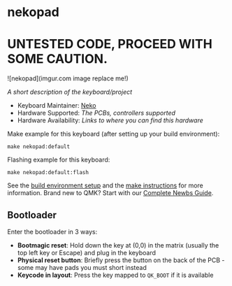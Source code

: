 # nekopad

# UNTESTED CODE, PROCEED WITH SOME CAUTION.

![nekopad](imgur.com image replace me!)

*A short description of the keyboard/project*

* Keyboard Maintainer: [Neko](https://github.com/Neko-22)
* Hardware Supported: *The PCBs, controllers supported*
* Hardware Availability: *Links to where you can find this hardware*

Make example for this keyboard (after setting up your build environment):

    make nekopad:default

Flashing example for this keyboard:

    make nekopad:default:flash

See the [build environment setup](https://docs.qmk.fm/#/getting_started_build_tools) and the [make instructions](https://docs.qmk.fm/#/getting_started_make_guide) for more information. Brand new to QMK? Start with our [Complete Newbs Guide](https://docs.qmk.fm/#/newbs).

## Bootloader

Enter the bootloader in 3 ways:

* **Bootmagic reset**: Hold down the key at (0,0) in the matrix (usually the top left key or Escape) and plug in the keyboard
* **Physical reset button**: Briefly press the button on the back of the PCB - some may have pads you must short instead
* **Keycode in layout**: Press the key mapped to `QK_BOOT` if it is available
